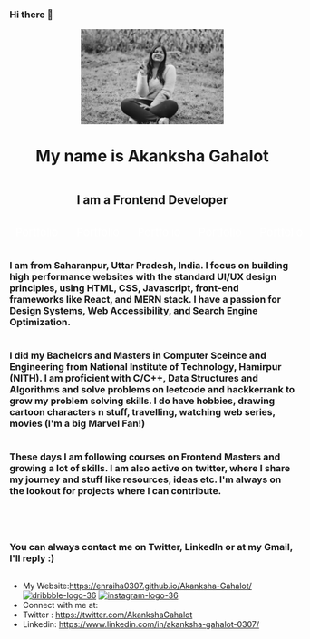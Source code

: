 ### Hi there 👋

<!--
**enraiha0307/enraiha0307** is a ✨ _special_ ✨ repository because its `README.md` (this file) appears on your GitHub profile.

Here are some ideas to get you started:

- 🔭 I’m currently working on ...
- 🌱 I’m currently learning ...
- 👯 I’m looking to collaborate on ...
- 🤔 I’m looking for help with ...
- 💬 Ask me about ...
- 📫 How to reach me: ...
- 😄 Pronouns: ...
- ⚡ Fun fact:
-->


<!-- ![11](https://user-images.githubusercontent.com/26249973/109674672-1ce84c80-7b9d-11eb-865b-7ccafa06e87f.png) -->
<div style="display:flex;flex-direction:column; justify-content:center;align-items:center;
">
<img src="./imgs/hero6000989kb.jpeg" style="width:50%;">

<h1>My name is Akanksha Gahalot</h1>
<h2> I am a Frontend Developer</h2>

<ul style="display:flex;">
<li style="list-style:none;margin:0 1rem;"><a href="" style="color:white; font-size:1.2rem;">Portfolio</a></li>

<li style="list-style:none;margin:0 1rem;"><a href="" style="color:white; font-size:1.2rem;">Portfolio</a></li>

<li style="list-style:none;margin:0 1rem;"><a href="" style="color:white; font-size:1.2rem;">Portfolio</a></li>

<li style="list-style:none;margin:0 1rem;"><a href="" style="color:white; font-size:1.2rem;">Portfolio</a></li>

<li style="list-style:none;margin:0 1rem;"><a href="" style="color:white; font-size:1.2rem;">Portfolio</a></li>

</ul>


<h3>I am from Saharanpur, Uttar Pradesh, India. I focus on building high performance websites with the standard UI/UX design principles, using HTML, CSS, Javascript, front-end frameworks like React, and MERN stack. I have a passion for Design Systems, Web Accessibility, and Search Engine Optimization.</h3>
<h3>I did my Bachelors and Masters in Computer Sceince and Engineering from National Institute of Technology, Hamirpur (NITH). I am proficient with C/C++, Data Structures and Algorithms and solve problems on leetcode and hackkerrank to grow my problem solving skills. I do have hobbies, drawing cartoon characters n stuff, travelling, watching web series, movies (I'm a big Marvel Fan!)</h3>
<h3>These days I am following courses on Frontend Masters and growing a lot of skills. I am also active on twitter, where I share my journey and stuff like resources, ideas etc. I'm always on the lookout for projects where I can contribute.<h3>
<h3>  You can always contact me on Twitter, LinkedIn or at my Gmail, I'll reply :)</h3>
</div>

<!-- My name is Akanksha Gahalot
- I am a Frontend Developer.<br> 
- I am proficient with C/C++, Algorithms and Data Structures<br>
- I mostly build projects with HTML, CSS, Javascript, Node.js and React <br>  
- I have a passion for Web Accessibility and Design Systems.<br>
- I would love to work together with other developers , so do tell me if you have something for me :)<br>
- Check out my work at:<br> -->
- My Website:https://enraiha0307.github.io/Akanksha-Gahalot/ <br>
[![dribbble-logo-36](https://user-images.githubusercontent.com/26249973/89770371-4caa0700-db1c-11ea-8f67-0f6052d25899.png)][2]
[![instagram-logo-36](https://user-images.githubusercontent.com/26249973/109424119-550a5680-7a08-11eb-8525-9588742b275c.png)][3] <br>
- Connect with me at:<br>
- Twitter : https://twitter.com/AkankshaGahalot
- Linkedin: https://www.linkedin.com/in/akanksha-gahalot-0307/








[2]:https://dribbble.com/Akku_0307
[3]:https://www.instagram.com/e_n_r_a_i_h_a/
[4]:https://www.instagram.com/akku_0307/
